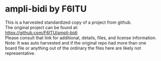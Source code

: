 
# ampli-bidi by F6ITU  
This is a harvested standardized copy of a project from github.  
The original project can be found at:  
https://github.com/F6ITU/ampli-bidi  
Please consult that link for additional, details, files, and license information.  
Note: It was auto harvested and if the original repo had more than one board file or anything out of the ordinary the files here are likely not representative.  
    